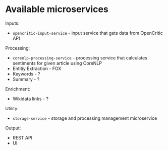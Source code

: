 # Available microservices

Inputs:
- `opencritic-input-service` - input service that gets data from OpenCritic API

Processing:
- `corenlp-processing-service` - processing service that calculates sentiments for given article using CoreNLP
- Entitiy Extraction - FOX
- Keywords - ?
- Summary - ?

Enrichment:
- Wikidata links - ?

Utility:
- `storage-service` - storage and processing management microservice

Output:
- REST API
- UI

